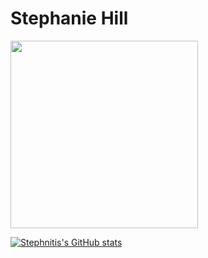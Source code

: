 # Stephanie Hill

<img src="https://github.com/stephnitis/stephnitis/blob/main/Pokedex_demo-1_1__1__AdobeExpress.gif" width="300">

[![Stephnitis's GitHub stats](https://github-readme-stats.vercel.app/api?username=stephnitis)](https://github.com/anuraghazra/github-readme-stats)
